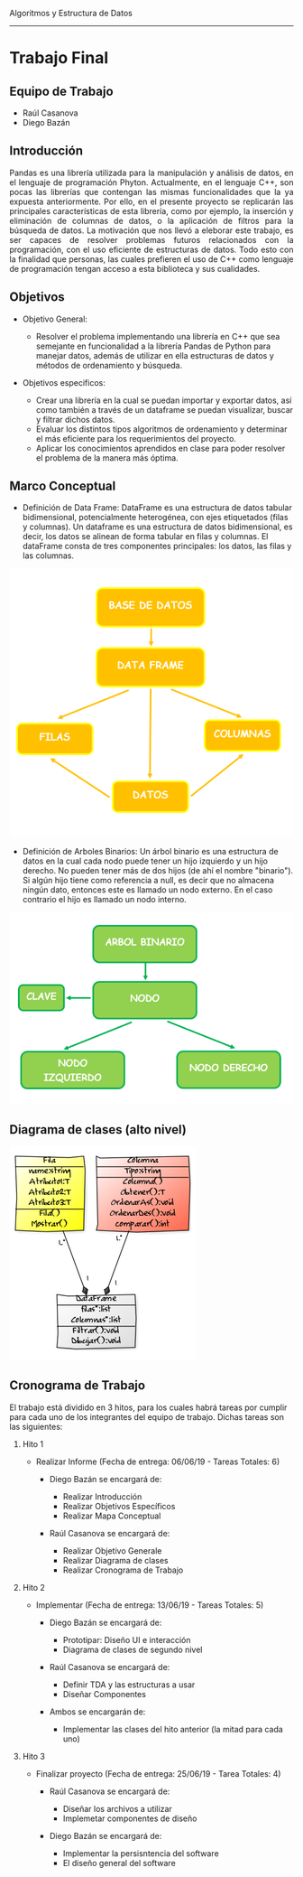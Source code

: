 Algoritmos y Estructura de Datos
********************************

# Trabajo Final

## Equipo de Trabajo

* Raúl Casanova
* Diego Bazán

## Introducción

<p style="text-align: justify;">Pandas es una librería utilizada para la manipulación y análisis de datos, en el lenguaje de programación Phyton. Actualmente, en el lenguaje C++, son pocas las librerías que contengan las mismas funcionalidades que la ya expuesta anteriormente. Por ello, en el presente proyecto se replicarán las principales características de esta librería, como por ejemplo, la inserción y eliminación de columnas de datos, o la aplicación de filtros para la búsqueda de datos. La motivación que nos llevó a eleborar este trabajo, es ser capaces de resolver problemas futuros relacionados con la programación, con el uso eficiente de estructuras de datos. Todo esto con la finalidad que personas, las cuales prefieren el uso de C++ como lenguaje de programación tengan acceso a esta biblioteca y sus cualidades.</p>

## Objetivos

* Objetivo General:
   * Resolver el problema implementando una librería en C++ que sea semejante en funcionalidad a la librería Pandas de Python para manejar datos, además de utilizar en ella estructuras de datos y métodos de ordenamiento y búsqueda.

* Objetivos especificos: 
   * Crear una librería en la cual se puedan importar y exportar datos, así como también a través de un dataframe se puedan visualizar, buscar y filtrar dichos datos.
   * Evaluar los distintos tipos algoritmos de ordenamiento y determinar el más eficiente para los requerimientos del proyecto.
   * Aplicar los conocimientos aprendidos en clase para poder resolver el problema de la manera más óptima.

## Marco Conceptual
* Definición de Data Frame:
DataFrame es una estructura de datos tabular bidimensional, potencialmente heterogénea, con ejes etiquetados (filas y columnas). Un dataframe es una estructura de datos bidimensional, es decir, los datos se alinean de forma tabular en filas y columnas. El dataFrame consta de tres componentes principales: los datos, las filas y las columnas.

![Data Frame](MarcoConceptualDataFrame.PNG)
* Definición de Arboles Binarios:
Un árbol binario es una estructura de datos en la cual cada nodo puede tener un hijo izquierdo y un hijo derecho. No pueden tener más de dos hijos (de ahí el nombre "binario"). Si algún hijo tiene como referencia a null, es decir que no almacena ningún dato, entonces este es llamado un nodo externo. En el caso contrario el hijo es llamado un nodo interno.

![Arboles Binarios](MarcoConceptualArbolesBinarios.PNG)


## Diagrama de clases (alto nivel)

![Diagrama](Diagrama.PNG)

## Cronograma de Trabajo

El trabajo está dividido en 3 hitos, para los cuales habrá tareas por cumplir para cada uno de los integrantes del equipo de trabajo.
Dichas tareas son las siguientes:

1. Hito 1

    * Realizar Informe (Fecha de entrega: 06/06/19 - Tareas Totales: 6)
    
        * Diego Bazán se encargará de:
          *  Realizar Introducción
          *  Realizar Objetivos Específicos
          *  Realizar Mapa Conceptual  
          
        *  Raúl Casanova se encargará de:
            *  Realizar Objetivo Generale
            *  Realizar Diagrama de clases
            *  Realizar Cronograma de Trabajo
            
1. Hito 2

    * Implementar (Fecha de entrega: 13/06/19 - Tareas Totales: 5)
    
        * Diego Bazán se encargará de:
            * Prototipar: Diseño UI e interacción
            * Diagrama de clases de segundo nivel
            
        * Raúl Casanova se encargará de:
            * Definir TDA y las estructuras a usar
            * Diseñar Componentes
            
        * Ambos se encargarán de:
            * Implementar las clases del hito anterior (la mitad para cada uno)
    
1. Hito 3

    * Finalizar proyecto (Fecha de entrega: 25/06/19 - Tarea Totales: 4)
    
        * Raúl Casanova se encargará de:
            * Diseñar los archivos a utilizar
            * Implemetar componentes de diseño
            
        * Diego Bazán se encargará de:
            * Implementar la persisntencia del software
            * El diseño general del software
    
